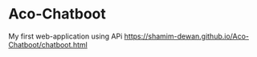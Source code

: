 # Aco-Chatboot
My first web-application using APi
https://shamim-dewan.github.io/Aco-Chatboot/chatboot.html

